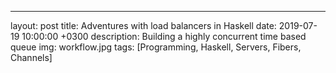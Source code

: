 ---
layout: post
title: Adventures with load balancers in Haskell
date: 2019-07-19 10:00:00 +0300
description: Building a highly concurrent time based queue
img: workflow.jpg
tags: [Programming, Haskell, Servers, Fibers, Channels]
